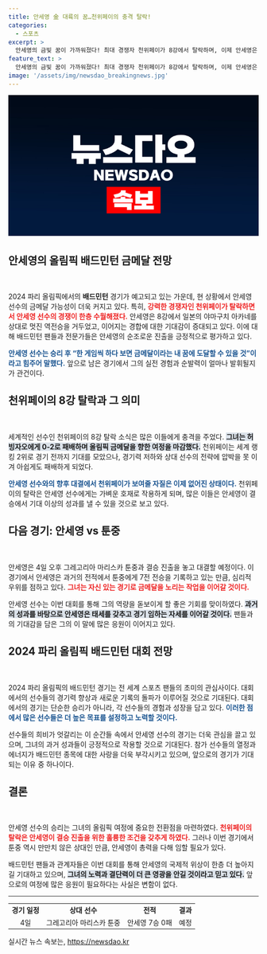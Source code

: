 ```yaml
---
title: 안세영 金 대륙의 꿈…천위페이의 충격 탈락!
categories:
  - 스포츠
excerpt: >
  안세영의 금빛 꿈이 가까워졌다! 최대 경쟁자 천위페이가 8강에서 탈락하며, 이제 안세영은 툰중과의 결승 진출을 노린다. 4일 경기에 기대가 모인다!
feature_text: >
  안세영의 금빛 꿈이 가까워졌다! 최대 경쟁자 천위페이가 8강에서 탈락하며, 이제 안세영은 툰중과의 결승 진출을 노린다. 4일 경기에 기대가 모인다!
image: '/assets/img/newsdao_breakingnews.jpg'
---
```


<p><img src="/assets/img/newsdao_breakingnews.jpg" alt="bookingtag 속보" /></p>

<h2 data-ke-size="size26">안세영의 올림픽 배드민턴 금메달 전망</h2>

<p data-ke-size="size16">&nbsp;</p>

<p>2024 파리 올림픽에서의 <b>배드민턴</b> 경기가 예고되고 있는 가운데, 현 상황에서 안세영 선수의 금메달 가능성이 더욱 커지고 있다. 특히, <b><span style="color: #ee2323;">강력한 경쟁자인 천위페이가 탈락하면서 안세영 선수의 경쟁이 한층 수월해졌다.</span></b> 안세영은 8강에서 일본의 야마구치 아카네를 상대로 멋진 역전승을 거두었고, 이어지는 경합에 대한 기대감이 증대되고 있다. 이에 대해 배드민턴 팬들과 전문가들은 안세영의 순조로운 진출을 긍정적으로 평가하고 있다. </p>

<p><b><span style="color: #1a5490;">안세영 선수는 승리 후 “한 게임씩 하다 보면 금메달이라는 내 꿈에 도달할 수 있을 것”이라고 힘주어 말했다.</span></b> 앞으로 남은 경기에서 그의 실전 경험과 순발력이 얼마나 발휘될지가 관건이다. </p>

<h2 data-ke-size="size26">천위페이의 8강 탈락과 그 의미</h2>

<p data-ke-size="size16">&nbsp;</p>

<p>세계적인 선수인 천위페이의 8강 탈락 소식은 많은 이들에게 충격을 주었다. <b><span style="background-color: #21538527;">그녀는 허빙자오에게 0-2로 패배하며 올림픽 금메달을 향한 여정을 마감했다.</span></b> 천위페이는 세계 랭킹 2위로 경기 전까지 기대를 모았으나, 경기력 저하와 상대 선수의 전략에 압박을 못 이겨 아쉽게도 패배하게 되었다. </p>

<p><b><span style="color: #1a5490;">안세영 선수와의 향후 대결에서 천위페이가 보여줄 자질은 이제 없어진 상태이다.</span></b> 천위페이의 탈락은 안세영 선수에게는 가벼운 호재로 작용하게 되며, 많은 이들은 안세영이 결승에서 기대 이상의 성과를 낼 수 있을 것으로 보고 있다.</p>

<h2 data-ke-size="size26">다음 경기: 안세영 vs 툰중</h2>

<p data-ke-size="size16">&nbsp;</p>

<p>안세영은 4일 오후 그레고리아 마리스카 툰중과 결승 진출을 놓고 대결할 예정이다. 이 경기에서 안세영은 과거의 전적에서 툰중에게 7전 전승을 기록하고 있는 만큼, 심리적 우위를 점하고 있다. <b><span style="color: #ee2323;">그녀는 자신 있는 경기로 금메달을 노리는 작업을 이어갈 것이다.</span></b></p>

<p>안세영 선수는 이번 대회를 통해 그의 역량을 돋보이게 할 좋은 기회를 맞이하였다. <b><span style="background-color: #21538527;">과거의 성과를 바탕으로 안세영은 태세를 갖추고 경기 임하는 자세를 이어갈 것이다.</span></b> 팬들과의 기대감을 담은 그의 이 말에 많은 응원이 이어지고 있다.</p>

<h2 data-ke-size="size26">2024 파리 올림픽 배드민턴 대회 전망</h2>

<p data-ke-size="size16">&nbsp;</p>

<p>2024 파리 올림픽의 배드민턴 경기는 전 세계 스포츠 팬들의 초미의 관심사이다. 대회에서의 선수들의 경기력 향상과 새로운 기록의 돌파가 이루어질 것으로 기대된다. 대회에서의 경기는 단순한 승리가 아니라, 각 선수들의 경험과 성장을 담고 있다. <b><span style="color: #1a5490;">이러한 점에서 많은 선수들은 더 높은 목표를 설정하고 노력할 것이다.</span></b></p>

<p>선수들의 희비가 엇갈리는 이 순간들 속에서 안세영 선수의 경기는 더욱 관심을 끌고 있으며, 그녀의 과거 성과들이 긍정적으로 작용할 것으로 기대된다. 참가 선수들의 열정과 에너지가 배드민턴 종목에 대한 사랑을 더욱 부각시키고 있으며, 앞으로의 경기가 기대되는 이유 중 하나이다.</p>

<h2 data-ke-size="size26">결론</h2>

<p data-ke-size="size16">&nbsp;</p>

<p>안세영 선수의 승리는 그녀의 올림픽 여정에 중요한 전환점을 마련하였다. <b><span style="color: #ee2323;">천위페이의 탈락은 안세영이 결승 진출을 위한 훌륭한 조건을 갖추게 하였다.</span></b> 그러나 이번 경기에서 툰중 역시 만만치 않은 상대인 만큼, 안세영이 총력을 다해 임할 필요가 있다. </p>

<p>배드민턴 팬들과 관계자들은 이번 대회를 통해 안세영의 국제적 위상이 한층 더 높아지길 기대하고 있으며, <b><span style="background-color: #21538527;">그녀의 노력과 결단력이 더 큰 영광을 안길 것이라고 믿고 있다.</span></b> 앞으로의 여정에 많은 응원이 필요하다는 사실은 변함이 없다. </p>

<hr style="height:0.5px;width:100%;border:none;color:#333;background-color:#333;" />

<table style="width:100%">
  <tr>
    <td style="text-align: center; height: 17px;"><b>경기 일정</b></td>
    <td style="text-align: center; height: 17px;"><b>상대 선수</b></td>
    <td style="text-align: center; height: 17px;"><b>전적</b></td>
    <td style="text-align: center; height: 17px;"><b>결과</b></td>
  </tr>
  <tr>
    <td style="text-align: center;">4일</td>
    <td style="text-align: center;">그레고리아 마리스카 툰중</td>
    <td style="text-align: center;">안세영 7승 0패</td>
    <td style="text-align: center;">예정</td>
  </tr>
</table>
실시간 뉴스 속보는, <a href="https://newsdao.kr" rel="dofollow">https://newsdao.kr</a>


